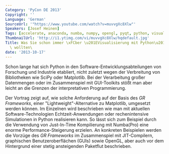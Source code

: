 ```yaml
---
Category: 'PyCon DE 2013'
Copyright: ''
Language: 'German'
SourceUrl: '"https://www.youtube.com/watch?v=muvvgXc8Xlw"'
Speakers: [Josef Heinen]
Tags: [accelerate, anaconda, numba, numpy, opengl, pyqt, python, visualisierung]
ThumbnailUrl: 'http://i1.ytimg.com/vi/muvvgXc8Xlw/hqdefault.jpg'
Title: Was Sie schon immer \xFCber \u201EVisualisierung mit Python\u201C wissen\
  \ wollten\
date: '2013-10-17'
---
```

Schon lange hat sich Python in den Software-Entwicklungsabteilungen von Forschung und Industrie etabliert, nicht zuletzt wegen der Verbreitung von Bibliotheken wie SciPy oder Matplotlib. Bei der Verarbeitung großer Datenmengen oder im Zusammenspiel mit GUI-Toolkits stößt man aber leicht an die Grenzen der interpretativen Programmierung.

Der Vortrag zeigt auf, wie solche Anforderung auf der Basis des *GR Frameworks*, einer "Lightweight"-Alternative zu Matplotlib, umgesetzt werden können. Im Einzelnen wird beschrieben wie man mit aktuellen Software-Technologien Echtzeit-Anwendungen oder rechenintensive Simulationen in Python realisieren kann. So lässt sich zum Beispiel durch die Verwendung von Just-In-Time Kompilierung mit Numba(Pro) eine enorme Performance-Steigerung erzielen. An konkreten Beispielen werden die Vorzüge des *GR Frameworks* im Zusammenspiel mit JIT-Compilern, graphischen Benutzeroberflächen (GUIs) sowie OpenGL, aber auch vor dem Hintergrund einer stetig ansteigenden Paketflut beschrieben.
